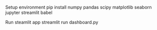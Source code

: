 Setup environment
pip install numpy pandas scipy matplotlib seaborn jupyter streamlit babel

Run steamlit app
streamlit run dashboard.py
